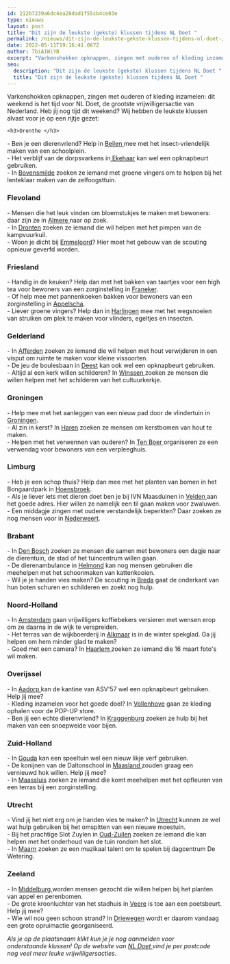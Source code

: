 ```yaml
---
id: 212b7239a6dc4ea28dad1f55cb4ce03e
type: nieuws
layout: post
title: "Dit zijn de leukste (gekste) klussen tijdens NL Doet "
permalink: /nieuws/dit-zijn-de-leukste-gekste-klussen-tijdens-nl-doet-/
date: 2022-05-11T19:16:41.067Z
author: 7biA1WiYB
excerpt: "Varkenshokken opknappen, zingen met ouderen of kleding inzamelen: dit weekend is het tijd voor NL Doet, de grootste vrijwilligersactie van Nederland. Heb jij nog tijd dit weekend? Wij hebben de leukste klussen alvast voor je op een rijtje gezet:  "
seo:
  description: "Dit zijn de leukste (gekste) klussen tijdens NL Doet "
  title: "Dit zijn de leukste (gekste) klussen tijdens NL Doet "
---
```

Varkenshokken opknappen, zingen met ouderen of kleding inzamelen: dit weekend is het tijd voor NL Doet, de grootste vrijwilligersactie van Nederland. Heb jij nog tijd dit weekend? Wij hebben de leukste klussen alvast voor je op een rijtje gezet:  

    <h3>Drenthe </h3>
<p>- Ben je een dierenvriend? Help in <a href="http://www.nldoet.nl/klus/bijenwerkdag-ikc-ga-de-ridder-zoemt" target="_blank">Beilen </a>mee met het insect-vriendelijk maken van een schoolplein. <br>- Het verblijf van de dorpsvarkens in<a href="https://www.nldoet.nl/klus/klussen-voor-de-dorpsvarkens"> Ekehaar</a> kan wel een opknapbeurt gebruiken. <br>- In <a href="https://www.nldoet.nl/klus/zelfoogsttuin-lenteklaar-maken" target="_blank">Bovensmilde</a> zoeken ze iemand met groene vingers om te helpen bij het lenteklaar maken van de zelfoogsttuin. </p>
<h3>Flevoland</h3>
<p>- Mensen die het leuk vinden om bloemstukjes te maken met bewoners: daar zijn ze in <a href="https://www.nldoet.nl/klus/het-bezorgen-van-een-leuke-dag-aan-de-clienten-van-ac-rondo" target="_blank">Almere </a>naar op zoek. <br>- In <a href="https://www.nldoet.nl/klus/kampvuurkuil-pimpen" target="_blank">Dronten</a> zoeken ze iemand die wil helpen met het pimpen van de kampvuurkuil. <br>- Woon je dicht bij <a href="https://www.nldoet.nl/klus/verven-van-het-clubhuis">Emmeloord</a>? Hier moet het gebouw van de scouting opnieuw geverfd worden.</p>
<h3>Friesland</h3>
<p>- Handig in de keuken? Help dan met het bakken van taartjes voor een high tea voor bewoners van een zorginstelling in <a href="https://www.nldoet.nl/klus/heel-keningstate-bakt" target="_blank">Franeker</a>.<br>- Of help mee met pannenkoeken bakken voor bewoners van een zorginstelling in <a href="https://www.nldoet.nl/klus/pannenkoeken-bakken-7" target="_blank">Appelscha</a>.<br>- Liever groene vingers? Help dan in <a href="https://www.nldoet.nl/klus/een-veld-voor-kinderen-vlinders-en-egels" target="_blank">Harlingen</a> mee met het wegsnoeien van struiken om plek te maken voor vlinders, egeltjes en insecten.</p>
<h3>Gelderland</h3>
<p>- In <a href="https://www.nldoet.nl/klus/onderhoud-vissput" target="_blank">Afferden</a> zoeken ze iemand die wil helpen met hout verwijderen in een visput om ruimte te maken voor kleine vissoorten.<br>- De jeu de boulesbaan in <a href="https://www.nldoet.nl/klus/het-opknappen-van-onze-jeu-de-boulebaan" target="_blank">Deest</a> kan ook wel een opknapbeurt gebruiken. <br>- Altijd al een kerk willen schilderen? In <a href="https://www.nldoet.nl/klus/cultuurkerkje-winssen-weer-op-kleur" target="_blank">Winssen </a>zoeken ze mensen die willen helpen met het schilderen van het cultuurkerkje. </p>
<h3>Groningen</h3>
<p>- Help mee met het aanleggen van een nieuw pad door de vlindertuin in <a href="https://www.nldoet.nl/klus/schelpen-aanbrengen-en-planten">Groningen</a>.<br>- Al zin in kerst? In <a href="https://www.nldoet.nl/klus/kerst-het-voorjaar">Haren</a> zoeken ze mensen om kerstbomen van hout te maken.  <br>- Helpen met het verwennen van ouderen? In <a href="https://www.nldoet.nl/klus/bloemhof-verwendag" target="_top">Ten Boer </a>organiseren ze een verwendag voor bewoners van een verpleeghuis.</p>
<h3>Limburg</h3>
<p>- Heb je een schop thuis? Help dan mee met het planten van bomen in het Bongaardpark in <a href="https://www.nldoet.nl/klus/bomen-planten-het-bongaardpark-hoensbroek" target="_blank">Hoensbroek</a>.<br>- Als je liever iets met dieren doet ben je bij IVN Maasduinen in <a href="https://www.nldoet.nl/klus/een-til-voor-zwaluwen" target="_blank">Velden </a>aan het goede adres. Hier willen ze namelijk een til gaan maken voor zwaluwen.<br>- Een middagje zingen met oudere verstandelijk beperkten? Daar zoeken ze nog mensen voor in <a href="https://www.nldoet.nl/klus/muziekmiddag-voor-ouderen" target="_blank">Nederweert</a>.</p>
<h3>Brabant</h3>
<p>- In <a href="https://www.nldoet.nl/klus/dat-ik-dit-nog-eens-mee-mag-maken" target="_blank">Den Bosch</a> zoeken ze mensen die samen met bewoners een dagje naar de dierentuin, de stad of het tuincentrum willen gaan.<br>- De dierenambulance in <a href="https://www.nldoet.nl/klus/verplaatsen-en-monteren-samenbouwen-kattenkooien" target="_blank">Helmond</a> kan nog mensen gebruiken die meehelpen met het schoonmaken van kattenkooien. <br>- Wil je je handen vies maken? De scouting in <a href="https://www.nldoet.nl/klus/boot-onderhoud">Breda</a> gaat de onderkant van hun boten schuren en schilderen en zoekt nog hulp.</p>
<h3>Noord-Holland</h3>
<p>- In <a href="https://www.nldoet.nl/klus/mooie-wensen-verspreiden">Amsterdam</a> gaan vrijwilligers koffiebekers versieren met wensen erop om ze daarna in de wijk te verspreiden.<br>- Het terras van de wijkboerderij in <a href="https://www.nldoet.nl/klus/terras-minder-glad-maken" target="_top">Alkmaar</a> is in de winter spekglad. Ga jij helpen om hem minder glad te maken? <br>- Goed met een camera? In <a href="https://www.nldoet.nl/klus/gezocht-mooi-handschrift-creatieveling-perfectionist-fotograaf-naaister" target="_blank">Haarlem </a>zoeken ze iemand die 16 maart foto's wil maken.</p>
<h3>Overijssel</h3>
<p>- In <a href="https://www.nldoet.nl/klus/opknappen-bestuurskamer-kantine" target="_blank">Aadorp </a>kan de kantine van ASV'57 wel een opknapbeurt gebruiken. Help jij mee? <br>- Kleding inzamelen voor het goede doel? In <a href="https://www.nldoet.nl/klus/inzameling-pop-store" target="_blank">Vollenhove</a> gaan ze kleding ophalen voor de POP-UP store. <br>- Ben jij een echte dierenvriend? In <a href="https://www.nldoet.nl/klus/snoepweide-voor-bijen-maken" target="_blank">Kraggenburg</a> zoeken ze hulp bij het maken van een snoepweide voor bijen.</p>
<h3>Zuid-Holland</h3>
<p>- In <a href="https://www.nldoet.nl/klus/speeltuin-weer-speelbaar-maken">Gouda</a> kan een speeltuin wel een nieuw likje verf gebruiken. <br>- De konijnen van de Daltonschool in <a href="https://www.nldoet.nl/klus/vernieuwen-konijnenhok" target="_blank">Maasland </a>zouden graag een vernieuwd hok willen. Help jij mee? <br>- In <a href="https://www.nldoet.nl/klus/opfleuren-van-ons-terras" target="_blank">Maassluis</a> zoeken ze iemand die komt meehelpen met het opfleuren van een terras bij een zorginstelling.</p>
<h3>Utrecht  </h3>
<p>- Vind jij het niet erg om je handen vies te maken? In <a href="https://www.nldoet.nl/klus/nieuwe-kindermoestuin" target="_blank">Utrecht</a> kunnen ze wel wat hulp gebruiken bij het omspitten van een nieuwe moestuin.<br>- Bij het prachtige Slot Zuylen in <a href="https://www.nldoet.nl/klus/kom-helpen-op-slot-zuylen-0" target="_blank">Oud-Zuilen</a> zoeken ze iemand die kan helpen met het onderhoud van de tuin rondom het slot.<br>- In <a href="https://www.nldoet.nl/klus/muzikaal-talent" target="_top">Maarn</a> zoeken ze een muzikaal talent om te spelen bij dagcentrum De Wetering.  </p>
<h3>Zeeland</h3>
<p>- In <a href="https://www.nldoet.nl/klus/planten-van-appel-en-peren-bomen" target="_blank">Middelburg </a>worden mensen gezocht die willen helpen bij het planten van appel en perenbomen.  <br>- De grote kroonluchter van het stadhuis in <a href="https://www.nldoet.nl/klus/kroonluchter-poetsen" target="_blank">Veere</a> is toe aan een poetsbeurt. Help jij mee? <br>- Wie wil nou geen schoon strand? In <a href="https://www.nldoet.nl/klus/een-plasticvrij-strand" target="_blank">Driewegen</a> wordt er daarom vandaag een grote opruimactie georganiseerd. </p>
<p><em>Als je op de plaatsnaam klikt kun je je nog aanmelden voor onderstaande klussen! Op de website van <a href="https://www.nldoet.nl" target="_blank">NL Doet </a>vind je per postcode nog veel meer leuke vrijwilligersacties. </em></p>  
